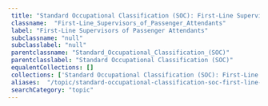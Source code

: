 ```yaml
--- 
 title: "Standard Occupational Classification (SOC): First-Line Supervisors of Passenger Attendants" 
 classname:  "First-Line_Supervisors_of_Passenger_Attendants" 
 label: "First-Line Supervisors of Passenger Attendants" 
 subclassname: "null" 
 subclasslabel: "null" 
 parentclassname: "Standard_Occupational_Classification_(SOC)" 
 parentclasslabel: "Standard Occupational Classification (SOC)" 
 equalentCollections: [] 
 collections: ['Standard Occupational Classification (SOC): First-Line Supervisors of Passenger Attendants']
 aliases:  "/topic/standard-occupational-classification-soc-first-line-supervisors-of-passenger-attendants"  
 searchCategory: "topic" 
---
```

